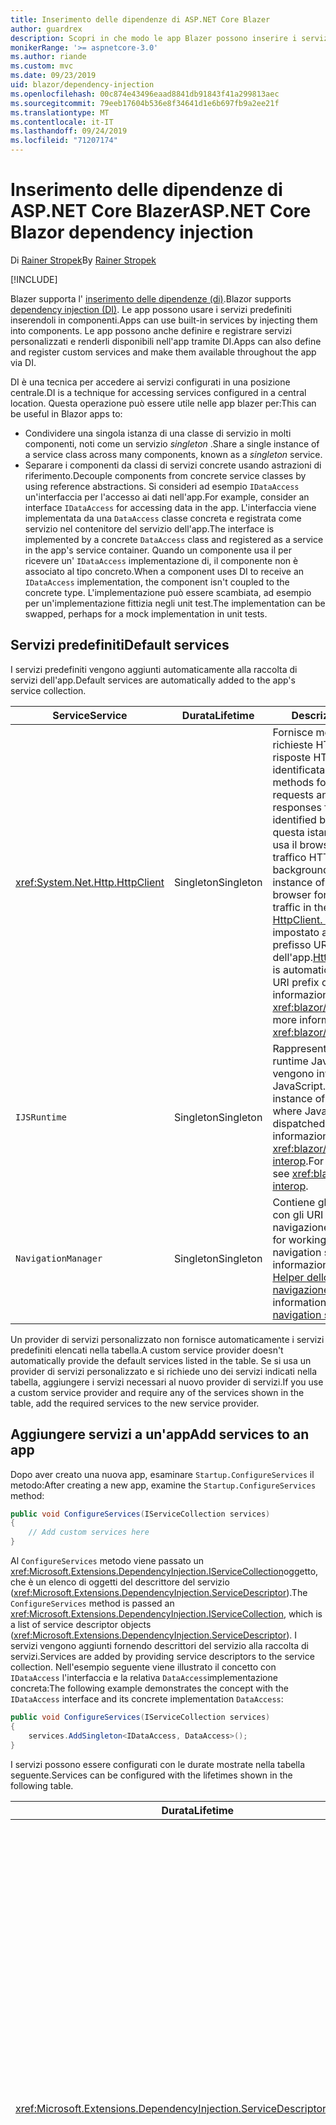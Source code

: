 ```yaml
---
title: Inserimento delle dipendenze di ASP.NET Core Blazer
author: guardrex
description: Scopri in che modo le app Blazer possono inserire i servizi nei componenti.
monikerRange: '>= aspnetcore-3.0'
ms.author: riande
ms.custom: mvc
ms.date: 09/23/2019
uid: blazor/dependency-injection
ms.openlocfilehash: 00c874e43496eaad8841db91843f41a299813aec
ms.sourcegitcommit: 79eeb17604b536e8f34641d1e6b697fb9a2ee21f
ms.translationtype: MT
ms.contentlocale: it-IT
ms.lasthandoff: 09/24/2019
ms.locfileid: "71207174"
---
```

# <a name="aspnet-core-blazor-dependency-injection"></a><span data-ttu-id="5d299-103">Inserimento delle dipendenze di ASP.NET Core Blazer</span><span class="sxs-lookup"><span data-stu-id="5d299-103">ASP.NET Core Blazor dependency injection</span></span>

<span data-ttu-id="5d299-104">Di [Rainer Stropek](https://www.timecockpit.com)</span><span class="sxs-lookup"><span data-stu-id="5d299-104">By [Rainer Stropek](https://www.timecockpit.com)</span></span>

[!INCLUDE[](~/includes/blazorwasm-preview-notice.md)]

<span data-ttu-id="5d299-105">Blazer supporta l' [inserimento delle dipendenze (di)](xref:fundamentals/dependency-injection).</span><span class="sxs-lookup"><span data-stu-id="5d299-105">Blazor supports [dependency injection (DI)](xref:fundamentals/dependency-injection).</span></span> <span data-ttu-id="5d299-106">Le app possono usare i servizi predefiniti inserendoli in componenti.</span><span class="sxs-lookup"><span data-stu-id="5d299-106">Apps can use built-in services by injecting them into components.</span></span> <span data-ttu-id="5d299-107">Le app possono anche definire e registrare servizi personalizzati e renderli disponibili nell'app tramite DI.</span><span class="sxs-lookup"><span data-stu-id="5d299-107">Apps can also define and register custom services and make them available throughout the app via DI.</span></span>

<span data-ttu-id="5d299-108">DI è una tecnica per accedere ai servizi configurati in una posizione centrale.</span><span class="sxs-lookup"><span data-stu-id="5d299-108">DI is a technique for accessing services configured in a central location.</span></span> <span data-ttu-id="5d299-109">Questa operazione può essere utile nelle app blazer per:</span><span class="sxs-lookup"><span data-stu-id="5d299-109">This can be useful in Blazor apps to:</span></span>

* <span data-ttu-id="5d299-110">Condividere una singola istanza di una classe di servizio in molti componenti, noti come un servizio *singleton* .</span><span class="sxs-lookup"><span data-stu-id="5d299-110">Share a single instance of a service class across many components, known as a *singleton* service.</span></span>
* <span data-ttu-id="5d299-111">Separare i componenti da classi di servizi concrete usando astrazioni di riferimento.</span><span class="sxs-lookup"><span data-stu-id="5d299-111">Decouple components from concrete service classes by using reference abstractions.</span></span> <span data-ttu-id="5d299-112">Si consideri ad esempio `IDataAccess` un'interfaccia per l'accesso ai dati nell'app.</span><span class="sxs-lookup"><span data-stu-id="5d299-112">For example, consider an interface `IDataAccess` for accessing data in the app.</span></span> <span data-ttu-id="5d299-113">L'interfaccia viene implementata da una `DataAccess` classe concreta e registrata come servizio nel contenitore del servizio dell'app.</span><span class="sxs-lookup"><span data-stu-id="5d299-113">The interface is implemented by a concrete `DataAccess` class and registered as a service in the app's service container.</span></span> <span data-ttu-id="5d299-114">Quando un componente usa il per ricevere un' `IDataAccess` implementazione di, il componente non è associato al tipo concreto.</span><span class="sxs-lookup"><span data-stu-id="5d299-114">When a component uses DI to receive an `IDataAccess` implementation, the component isn't coupled to the concrete type.</span></span> <span data-ttu-id="5d299-115">L'implementazione può essere scambiata, ad esempio per un'implementazione fittizia negli unit test.</span><span class="sxs-lookup"><span data-stu-id="5d299-115">The implementation can be swapped, perhaps for a mock implementation in unit tests.</span></span>

## <a name="default-services"></a><span data-ttu-id="5d299-116">Servizi predefiniti</span><span class="sxs-lookup"><span data-stu-id="5d299-116">Default services</span></span>

<span data-ttu-id="5d299-117">I servizi predefiniti vengono aggiunti automaticamente alla raccolta di servizi dell'app.</span><span class="sxs-lookup"><span data-stu-id="5d299-117">Default services are automatically added to the app's service collection.</span></span>

| <span data-ttu-id="5d299-118">Service</span><span class="sxs-lookup"><span data-stu-id="5d299-118">Service</span></span> | <span data-ttu-id="5d299-119">Durata</span><span class="sxs-lookup"><span data-stu-id="5d299-119">Lifetime</span></span> | <span data-ttu-id="5d299-120">Descrizione</span><span class="sxs-lookup"><span data-stu-id="5d299-120">Description</span></span> |
| ------- | -------- | ----------- |
| <xref:System.Net.Http.HttpClient> | <span data-ttu-id="5d299-121">Singleton</span><span class="sxs-lookup"><span data-stu-id="5d299-121">Singleton</span></span> | <span data-ttu-id="5d299-122">Fornisce metodi per l'invio di richieste HTTP e la ricezione di risposte HTTP da una risorsa identificata da un URI.</span><span class="sxs-lookup"><span data-stu-id="5d299-122">Provides methods for sending HTTP requests and receiving HTTP responses from a resource identified by a URI.</span></span> <span data-ttu-id="5d299-123">Si noti che questa istanza `HttpClient` di usa il browser per gestire il traffico HTTP in background.</span><span class="sxs-lookup"><span data-stu-id="5d299-123">Note that this instance of `HttpClient` uses the browser for handling the HTTP traffic in the background.</span></span> <span data-ttu-id="5d299-124">[HttpClient. BaseAddress](xref:System.Net.Http.HttpClient.BaseAddress) viene impostato automaticamente sul prefisso URI di base dell'app.</span><span class="sxs-lookup"><span data-stu-id="5d299-124">[HttpClient.BaseAddress](xref:System.Net.Http.HttpClient.BaseAddress) is automatically set to the base URI prefix of the app.</span></span> <span data-ttu-id="5d299-125">Per altre informazioni, vedere <xref:blazor/call-web-api>.</span><span class="sxs-lookup"><span data-stu-id="5d299-125">For more information, see <xref:blazor/call-web-api>.</span></span> |
| `IJSRuntime` | <span data-ttu-id="5d299-126">Singleton</span><span class="sxs-lookup"><span data-stu-id="5d299-126">Singleton</span></span> | <span data-ttu-id="5d299-127">Rappresenta un'istanza di un runtime JavaScript in cui vengono inviate le chiamate a JavaScript.</span><span class="sxs-lookup"><span data-stu-id="5d299-127">Represents an instance of a JavaScript runtime where JavaScript calls are dispatched.</span></span> <span data-ttu-id="5d299-128">Per altre informazioni, vedere <xref:blazor/javascript-interop>.</span><span class="sxs-lookup"><span data-stu-id="5d299-128">For more information, see <xref:blazor/javascript-interop>.</span></span> |
| `NavigationManager` | <span data-ttu-id="5d299-129">Singleton</span><span class="sxs-lookup"><span data-stu-id="5d299-129">Singleton</span></span> | <span data-ttu-id="5d299-130">Contiene gli helper per lavorare con gli URI e lo stato di navigazione.</span><span class="sxs-lookup"><span data-stu-id="5d299-130">Contains helpers for working with URIs and navigation state.</span></span> <span data-ttu-id="5d299-131">Per ulteriori informazioni, vedere [URI e Helper dello stato di navigazione](xref:blazor/routing#uri-and-navigation-state-helpers).</span><span class="sxs-lookup"><span data-stu-id="5d299-131">For more information, see [URI and navigation state helpers](xref:blazor/routing#uri-and-navigation-state-helpers).</span></span> |

<span data-ttu-id="5d299-132">Un provider di servizi personalizzato non fornisce automaticamente i servizi predefiniti elencati nella tabella.</span><span class="sxs-lookup"><span data-stu-id="5d299-132">A custom service provider doesn't automatically provide the default services listed in the table.</span></span> <span data-ttu-id="5d299-133">Se si usa un provider di servizi personalizzato e si richiede uno dei servizi indicati nella tabella, aggiungere i servizi necessari al nuovo provider di servizi.</span><span class="sxs-lookup"><span data-stu-id="5d299-133">If you use a custom service provider and require any of the services shown in the table, add the required services to the new service provider.</span></span>

## <a name="add-services-to-an-app"></a><span data-ttu-id="5d299-134">Aggiungere servizi a un'app</span><span class="sxs-lookup"><span data-stu-id="5d299-134">Add services to an app</span></span>

<span data-ttu-id="5d299-135">Dopo aver creato una nuova app, esaminare `Startup.ConfigureServices` il metodo:</span><span class="sxs-lookup"><span data-stu-id="5d299-135">After creating a new app, examine the `Startup.ConfigureServices` method:</span></span>

```csharp
public void ConfigureServices(IServiceCollection services)
{
    // Add custom services here
}
```

<span data-ttu-id="5d299-136">Al `ConfigureServices` metodo viene passato un <xref:Microsoft.Extensions.DependencyInjection.IServiceCollection>oggetto, che è un elenco di oggetti del descrittore del servizio (<xref:Microsoft.Extensions.DependencyInjection.ServiceDescriptor>).</span><span class="sxs-lookup"><span data-stu-id="5d299-136">The `ConfigureServices` method is passed an <xref:Microsoft.Extensions.DependencyInjection.IServiceCollection>, which is a list of service descriptor objects (<xref:Microsoft.Extensions.DependencyInjection.ServiceDescriptor>).</span></span> <span data-ttu-id="5d299-137">I servizi vengono aggiunti fornendo descrittori del servizio alla raccolta di servizi.</span><span class="sxs-lookup"><span data-stu-id="5d299-137">Services are added by providing service descriptors to the service collection.</span></span> <span data-ttu-id="5d299-138">Nell'esempio seguente viene illustrato il concetto con `IDataAccess` l'interfaccia e la relativa `DataAccess`implementazione concreta:</span><span class="sxs-lookup"><span data-stu-id="5d299-138">The following example demonstrates the concept with the `IDataAccess` interface and its concrete implementation `DataAccess`:</span></span>

```csharp
public void ConfigureServices(IServiceCollection services)
{
    services.AddSingleton<IDataAccess, DataAccess>();
}
```

<span data-ttu-id="5d299-139">I servizi possono essere configurati con le durate mostrate nella tabella seguente.</span><span class="sxs-lookup"><span data-stu-id="5d299-139">Services can be configured with the lifetimes shown in the following table.</span></span>

| <span data-ttu-id="5d299-140">Durata</span><span class="sxs-lookup"><span data-stu-id="5d299-140">Lifetime</span></span> | <span data-ttu-id="5d299-141">Descrizione</span><span class="sxs-lookup"><span data-stu-id="5d299-141">Description</span></span> |
| -------- | ----------- |
| <xref:Microsoft.Extensions.DependencyInjection.ServiceDescriptor.Scoped*> | <span data-ttu-id="5d299-142">Le app webassembly Blazer attualmente non dispongono di un concetto di ambiti di.</span><span class="sxs-lookup"><span data-stu-id="5d299-142">Blazor WebAssembly apps don't currently have a concept of DI scopes.</span></span> <span data-ttu-id="5d299-143">`Scoped`-i servizi registrati si `Singleton` comportano come servizi.</span><span class="sxs-lookup"><span data-stu-id="5d299-143">`Scoped`-registered services behave like `Singleton` services.</span></span> <span data-ttu-id="5d299-144">Tuttavia, il modello di hosting del server Blazer `Scoped` supporta il ciclo di vita.</span><span class="sxs-lookup"><span data-stu-id="5d299-144">However, the Blazor Server hosting model supports the `Scoped` lifetime.</span></span> <span data-ttu-id="5d299-145">Nelle app del server blazer, una registrazione del servizio con ambito ha come ambito la *connessione*.</span><span class="sxs-lookup"><span data-stu-id="5d299-145">In Blazor Server apps, a scoped service registration is scoped to the *connection*.</span></span> <span data-ttu-id="5d299-146">Per questo motivo, è preferibile usare i servizi con ambito per i servizi che devono avere come ambito l'utente corrente, anche se l'obiettivo corrente è eseguire sul lato client nel browser.</span><span class="sxs-lookup"><span data-stu-id="5d299-146">For this reason, using scoped services is preferred for services that should be scoped to the current user, even if the current intent is to run client-side in the browser.</span></span> |
| <xref:Microsoft.Extensions.DependencyInjection.ServiceDescriptor.Singleton*> | <span data-ttu-id="5d299-147">La creazione di una *singola istanza* del servizio.</span><span class="sxs-lookup"><span data-stu-id="5d299-147">DI creates a *single instance* of the service.</span></span> <span data-ttu-id="5d299-148">Tutti i componenti che richiedono `Singleton` un servizio ricevono un'istanza dello stesso servizio.</span><span class="sxs-lookup"><span data-stu-id="5d299-148">All components requiring a `Singleton` service receive an instance of the same service.</span></span> |
| <xref:Microsoft.Extensions.DependencyInjection.ServiceDescriptor.Transient*> | <span data-ttu-id="5d299-149">Ogni volta che un componente ottiene un'istanza di `Transient` un servizio dal contenitore del servizio, riceve una *nuova istanza* del servizio.</span><span class="sxs-lookup"><span data-stu-id="5d299-149">Whenever a component obtains an instance of a `Transient` service from the service container, it receives a *new instance* of the service.</span></span> |

<span data-ttu-id="5d299-150">Il sistema DI è basato sul sistema DI ASP.NET Core.</span><span class="sxs-lookup"><span data-stu-id="5d299-150">The DI system is based on the DI system in ASP.NET Core.</span></span> <span data-ttu-id="5d299-151">Per altre informazioni, vedere <xref:fundamentals/dependency-injection>.</span><span class="sxs-lookup"><span data-stu-id="5d299-151">For more information, see <xref:fundamentals/dependency-injection>.</span></span>

## <a name="request-a-service-in-a-component"></a><span data-ttu-id="5d299-152">Richiedere un servizio in un componente</span><span class="sxs-lookup"><span data-stu-id="5d299-152">Request a service in a component</span></span>

<span data-ttu-id="5d299-153">Una volta aggiunti i servizi alla raccolta di servizi, inserire i servizi nei componenti usando la [ \@direttiva Inject](xref:mvc/views/razor#inject) Razor.</span><span class="sxs-lookup"><span data-stu-id="5d299-153">After services are added to the service collection, inject the services into the components using the [\@inject](xref:mvc/views/razor#inject) Razor directive.</span></span> <span data-ttu-id="5d299-154">`@inject`dispone di due parametri:</span><span class="sxs-lookup"><span data-stu-id="5d299-154">`@inject` has two parameters:</span></span>

* <span data-ttu-id="5d299-155">Digitare &ndash; il tipo di servizio da inserire.</span><span class="sxs-lookup"><span data-stu-id="5d299-155">Type &ndash; The type of the service to inject.</span></span>
* <span data-ttu-id="5d299-156">Proprietà &ndash; nome della proprietà che riceve il servizio app inserito.</span><span class="sxs-lookup"><span data-stu-id="5d299-156">Property &ndash; The name of the property receiving the injected app service.</span></span> <span data-ttu-id="5d299-157">La proprietà non richiede la creazione manuale.</span><span class="sxs-lookup"><span data-stu-id="5d299-157">The property doesn't require manual creation.</span></span> <span data-ttu-id="5d299-158">Il compilatore crea la proprietà.</span><span class="sxs-lookup"><span data-stu-id="5d299-158">The compiler creates the property.</span></span>

<span data-ttu-id="5d299-159">Per altre informazioni, vedere <xref:mvc/views/dependency-injection>.</span><span class="sxs-lookup"><span data-stu-id="5d299-159">For more information, see <xref:mvc/views/dependency-injection>.</span></span>

<span data-ttu-id="5d299-160">Usare più `@inject` istruzioni per inserire servizi diversi.</span><span class="sxs-lookup"><span data-stu-id="5d299-160">Use multiple `@inject` statements to inject different services.</span></span>

<span data-ttu-id="5d299-161">Nell'esempio riportato di seguito viene illustrato come usare `@inject`.</span><span class="sxs-lookup"><span data-stu-id="5d299-161">The following example shows how to use `@inject`.</span></span> <span data-ttu-id="5d299-162">Il servizio che `Services.IDataAccess` implementa viene inserito nella proprietà `DataRepository`del componente.</span><span class="sxs-lookup"><span data-stu-id="5d299-162">The service implementing `Services.IDataAccess` is injected into the component's property `DataRepository`.</span></span> <span data-ttu-id="5d299-163">Si noti come il codice usa solo l' `IDataAccess` astrazione:</span><span class="sxs-lookup"><span data-stu-id="5d299-163">Note how the code is only using the `IDataAccess` abstraction:</span></span>

[!code-cshtml[](dependency-injection/samples_snapshot/3.x/CustomerList.razor?highlight=2-3,23)]

<span data-ttu-id="5d299-164">Internamente, la proprietà generata`DataRepository`() è decorata `InjectAttribute` con l'attributo.</span><span class="sxs-lookup"><span data-stu-id="5d299-164">Internally, the generated property (`DataRepository`) is decorated with the `InjectAttribute` attribute.</span></span> <span data-ttu-id="5d299-165">In genere, questo attributo non viene utilizzato direttamente.</span><span class="sxs-lookup"><span data-stu-id="5d299-165">Typically, this attribute isn't used directly.</span></span> <span data-ttu-id="5d299-166">Se è necessaria una classe base per i componenti e le proprietà inserite sono necessarie anche per la classe base, aggiungere `InjectAttribute`manualmente:</span><span class="sxs-lookup"><span data-stu-id="5d299-166">If a base class is required for components and injected properties are also required for the base class, manually add the `InjectAttribute`:</span></span>

```csharp
public class ComponentBase : IComponent
{
    // DI works even if using the InjectAttribute in a component's base class.
    [Inject]
    protected IDataAccess DataRepository { get; set; }
    ...
}
```

<span data-ttu-id="5d299-167">Nei componenti derivati dalla classe di base `@inject` , la direttiva non è obbligatoria.</span><span class="sxs-lookup"><span data-stu-id="5d299-167">In components derived from the base class, the `@inject` directive isn't required.</span></span> <span data-ttu-id="5d299-168">La `InjectAttribute` classe della classe base è sufficiente:</span><span class="sxs-lookup"><span data-stu-id="5d299-168">The `InjectAttribute` of the base class is sufficient:</span></span>

```cshtml
@page "/demo"
@inherits ComponentBase

<h1>Demo Component</h1>
```

## <a name="use-di-in-services"></a><span data-ttu-id="5d299-169">Usare l'inserimento DI dipendenze nei servizi</span><span class="sxs-lookup"><span data-stu-id="5d299-169">Use DI in services</span></span>

<span data-ttu-id="5d299-170">Servizi complessi potrebbe richiedere servizi aggiuntivi.</span><span class="sxs-lookup"><span data-stu-id="5d299-170">Complex services might require additional services.</span></span> <span data-ttu-id="5d299-171">Nell'esempio precedente, `DataAccess` potrebbe richiedere il `HttpClient` servizio predefinito.</span><span class="sxs-lookup"><span data-stu-id="5d299-171">In the prior example, `DataAccess` might require the `HttpClient` default service.</span></span> <span data-ttu-id="5d299-172">`@inject`(o) `InjectAttribute`non è disponibile per l'uso nei servizi.</span><span class="sxs-lookup"><span data-stu-id="5d299-172">`@inject` (or the `InjectAttribute`) isn't available for use in services.</span></span> <span data-ttu-id="5d299-173">È necessario usare invece l' *inserimento del costruttore* .</span><span class="sxs-lookup"><span data-stu-id="5d299-173">*Constructor injection* must be used instead.</span></span> <span data-ttu-id="5d299-174">I servizi necessari vengono aggiunti aggiungendo parametri al costruttore del servizio.</span><span class="sxs-lookup"><span data-stu-id="5d299-174">Required services are added by adding parameters to the service's constructor.</span></span> <span data-ttu-id="5d299-175">Quando si crea il servizio, vengono riconosciuti i servizi richiesti nel costruttore e forniti DI conseguenza.</span><span class="sxs-lookup"><span data-stu-id="5d299-175">When DI creates the service, it recognizes the services it requires in the constructor and provides them accordingly.</span></span>

```csharp
public class DataAccess : IDataAccess
{
    // The constructor receives an HttpClient via dependency
    // injection. HttpClient is a default service.
    public DataAccess(HttpClient client)
    {
        ...
    }
}
```

<span data-ttu-id="5d299-176">Prerequisiti per l'inserimento del costruttore:</span><span class="sxs-lookup"><span data-stu-id="5d299-176">Prerequisites for constructor injection:</span></span>

* <span data-ttu-id="5d299-177">È necessario che esista un costruttore i cui argomenti possono essere tutti soddisfatti da DI.</span><span class="sxs-lookup"><span data-stu-id="5d299-177">One constructor must exist whose arguments can all be fulfilled by DI.</span></span> <span data-ttu-id="5d299-178">Sono consentiti parametri aggiuntivi non analizzati da DI se specificano i valori predefiniti.</span><span class="sxs-lookup"><span data-stu-id="5d299-178">Additional parameters not covered by DI are allowed if they specify default values.</span></span>
* <span data-ttu-id="5d299-179">Il costruttore applicabile deve essere *pubblico*.</span><span class="sxs-lookup"><span data-stu-id="5d299-179">The applicable constructor must be *public*.</span></span>
* <span data-ttu-id="5d299-180">È necessario che esista un costruttore applicabile.</span><span class="sxs-lookup"><span data-stu-id="5d299-180">One applicable constructor must exist.</span></span> <span data-ttu-id="5d299-181">In caso di ambiguità, viene generata un'eccezione.</span><span class="sxs-lookup"><span data-stu-id="5d299-181">In case of an ambiguity, DI throws an exception.</span></span>

## <a name="utility-base-component-classes-to-manage-a-di-scope"></a><span data-ttu-id="5d299-182">Classi di componenti di base dell'utilità per gestire un ambito DI</span><span class="sxs-lookup"><span data-stu-id="5d299-182">Utility base component classes to manage a DI scope</span></span>

<span data-ttu-id="5d299-183">Nelle app ASP.NET Core, i servizi con ambito hanno in genere come ambito la richiesta corrente.</span><span class="sxs-lookup"><span data-stu-id="5d299-183">In ASP.NET Core apps, scoped services are typically scoped to the current request.</span></span> <span data-ttu-id="5d299-184">Al termine della richiesta, tutti i servizi con ambito o temporaneo vengono eliminati dal sistema DI.</span><span class="sxs-lookup"><span data-stu-id="5d299-184">After the request completes, any scoped or transient services are disposed by the DI system.</span></span> <span data-ttu-id="5d299-185">Nelle app del server blazer, l'ambito della richiesta dura per la durata della connessione client, che può comportare un tempo di permanenza dei servizi temporanei e con ambito più lungo del previsto.</span><span class="sxs-lookup"><span data-stu-id="5d299-185">In Blazor Server apps, the request scope lasts for the duration of the client connection, which can result in transient and scoped services living much longer than expected.</span></span>

<span data-ttu-id="5d299-186">Per definire l'ambito dei servizi per la durata di un componente, `OwningComponentBase` può `OwningComponentBase<TService>` usare le classi di base e.</span><span class="sxs-lookup"><span data-stu-id="5d299-186">To scope services to the lifetime of a component, can use the `OwningComponentBase` and `OwningComponentBase<TService>` base classes.</span></span> <span data-ttu-id="5d299-187">Queste classi di base espongono una `ScopedServices` proprietà di tipo `IServiceProvider` che risolve i servizi che hanno come ambito la durata del componente.</span><span class="sxs-lookup"><span data-stu-id="5d299-187">These base classes expose a `ScopedServices` property of type `IServiceProvider` that resolve services that are scoped to the lifetime of the component.</span></span> <span data-ttu-id="5d299-188">Per creare un componente che eredita da una classe di base in Razor, usare `@inherits` la direttiva.</span><span class="sxs-lookup"><span data-stu-id="5d299-188">To author a component that inherits from a base class in Razor, use the `@inherits` directive.</span></span>

```cshtml
@page "/users"
@attribute [Authorize]
@inherits OwningComponentBase<Data.ApplicationDbContext>

<h1>Users (@Service.Users.Count())</h1>
<ul>
    @foreach (var user in Service.Users)
    {
        <li>@user.UserName</li>
    }
</ul>
```

> [!NOTE]
> <span data-ttu-id="5d299-189">I servizi inseriti nel componente usando `@inject` `InjectAttribute` o non vengono creati nell'ambito del componente e sono associati all'ambito della richiesta.</span><span class="sxs-lookup"><span data-stu-id="5d299-189">Services injected into the component using `@inject` or the `InjectAttribute` aren't created in the component's scope and are tied to the request scope.</span></span>

## <a name="additional-resources"></a><span data-ttu-id="5d299-190">Risorse aggiuntive</span><span class="sxs-lookup"><span data-stu-id="5d299-190">Additional resources</span></span>

* <xref:fundamentals/dependency-injection>
* <xref:mvc/views/dependency-injection>
